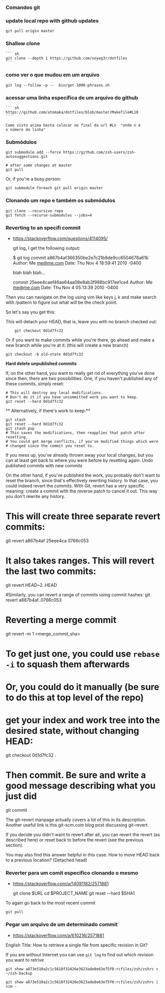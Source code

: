 
### Comandos git

### update local repo with github updates

    git pull origin master

### Shallow clone

    ``` sh
    git clone --depth 1 https://github.com/voyeg3r/dotfiles
    ```

### como ver o que mudou em um arquivo

    git log --follow -p --  bin/get-1000-phrases.sh

### acessar uma linha específica de um arquivo do github

    ``` sh
    https://github.com/atomaka/dotfiles/blob/master/Makefile#L10
    ```

    Como visto acima basta colocar no final da url #Ln  "onde n é
    o número da linha"

### Submódulos

    git submodule add --force https://github.com/zsh-users/zsh-autosuggestions.git

    # after some changes at master
    git pull


Or, if you're a busy person:

    git submodule foreach git pull origin master

### Clonando um repo e também os submódulos

    git clone --recursive repo
    git fetch --recurse-submodules --jobs=4

### Reverting to an specifi commit
+ https://stackoverflow.com/questions/4114095/

    git log, I get the following output:

    $ git log
    commit a867b4af366350be2e7c21b8de9cc6504678a61b`
    Author: Me <me@me.com>
    Date:   Thu Nov 4 18:59:41 2010 -0400

    blah blah blah...

    commit 25eee4caef46ae64aa08e8ab3f988bc917ee1ce4
    Author: Me <me@me.com>
    Date:   Thu Nov 4 05:13:39 2010 -0400

Then you can navigate on the log using vim like keys
j, k and make search with /pattern<enter> to figure out
what will be the check point.

So let's say you get this:

This will detach your HEAD, that is, leave you with no branch checked out:

        git checkout 0d1d7fc32

Or if you want to make commits while you're there, go ahead and make a new
branch while you're at it:  (this will create a new branch)

    git checkout -b old-state 0d1d7fc32

**Hard delete unpublished commits**

If, on the other hand, you want to really get rid of everything you've done
since then, there are two possibilities. One, if you haven't published any of
these commits, simply reset:

    # This will destroy any local modifications.
    # Don't do it if you have uncommitted work you want to keep.
    git reset --hard 0d1d7fc32

** Alternatively, if there's work to keep:**

    git stash
    git reset --hard 0d1d7fc32
    git stash pop
    # This saves the modifications, then reapplies that patch after resetting.
    # You could get merge conflicts, if you've modified things which were
    # changed since the commit you reset to.

If you mess up, you've already thrown away your local changes, but you can at
least get back to where you were before by resetting again.  Undo published
commits with new commits

On the other hand, if you've published the work, you probably don't want to reset the branch, since that's effectively rewriting history. In that case, you could indeed revert the commits. With Git, revert has a very specific meaning: create a commit with the reverse patch to cancel it out. This way you don't rewrite any history.

# This will create three separate revert commits:
git revert a867b4af 25eee4ca 0766c053

# It also takes ranges. This will revert the last two commits:
git revert HEAD~2..HEAD

#Similarly, you can revert a range of commits using commit hashes:
git revert a867b4af..0766c053

# Reverting a merge commit
git revert -m 1 <merge_commit_sha>

# To get just one, you could use `rebase -i` to squash them afterwards
# Or, you could do it manually (be sure to do this at top level of the repo)
# get your index and work tree into the desired state, without changing HEAD:
git checkout 0d1d7fc32 .

# Then commit. Be sure and write a good message describing what you just did
git commit

The git-revert manpage actually covers a lot of this in its description. Another useful link is this git-scm.com blog post discussing git-revert.

If you decide you didn't want to revert after all, you can revert the revert (as described here) or reset back to before the revert (see the previous section).

You may also find this answer helpful in this case:
How to move HEAD back to a previous location? (Detached head)


### Reverter para um comit específico clonando o mesmo
+ https://stackoverflow.com/a/14091182/2571881

    git clone $URL
    cd $PROJECT_NAME
    git reset --hard $SHA1

To again go back to the most recent commit

    git pull

### Pegar um arquivo de um determinado commit
+ https://stackoverflow.com/a/610216/2571881

English Title: How to retrieve a single file from specific revision in Git?

If you are without Internet you can use `git log` to find out
which revision you want to retrive


    git show a873e510a2c1c5618f32426e3623ade8e63e75f0:rcfiles/zsh/zshrc > ~/zsh-backup

    git show a873e510a2c1c5618f32426e3623ade8e63e75f0:rcfiles/zsh/zshrc | vim -



